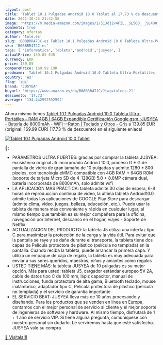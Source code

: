 ```yaml
---
layout: post
title: 'Tablet 10.1 Pulgadas Android 10.0 Tablet al 17.73 % de descuento'
date: 2021-10-25 21:42:58
image: 'https://m.media-amazon.com/images/I/51Jdj2v4FZL._SL500_._SL400_.jpg'
comments: true
category: ofertas
author: 'tole.es'
slug: 'B08BRR47JC-es Tablet 10.1 Pulgadas Android 10.0 Tableta Ultra-Portátiles...'
sku: 'B08BRR47JC-es'
tags: [ 'Informática','Tablets','android','jusyea', ]
actualPrice: 139.85 EUR
currency: EUR
price: 139.85
comparePrice: 169.99 EUR
prodname: 'Tablet 10.1 Pulgadas Android 10.0 Tableta Ultra-Portátiles - RAM 4GB | 64GB Expandible  Certificación Google gsm  -JUSYEA - Batería de 8000mAh - WiFi —Ratón | Teclado y Otros - Gris'
country: 'es'
flag: '🇪🇸'
brand: 'JUSYEA'
buyurl: 'https://www.amazon.es/dp/B08BRR47JC/?tag=tolees-21'
descuento: '17.73'
average: '134.442592592592'
---
```


Ahora mismo tienes [Tablet 10.1 Pulgadas Android 10.0 Tableta Ultra-Portátiles - RAM 4GB | 64GB Expandible  Certificación Google gsm  -JUSYEA - Batería de 8000mAh - WiFi —Ratón | Teclado y Otros - Gris](https://www.amazon.es/dp/B08BRR47JC/?tag=tolees-21) a 139.85 EUR (original: 169.99 EUR) (17.73 %  de descuento) en el siguiente enlace!

[![Tablet 10.1 Pulgadas Android 10.0 Tablet](https://m.media-amazon.com/images/I/51Jdj2v4FZL._SL500_._SL400_.jpg)](https://www.amazon.es/dp/B08BRR47JC/?tag=tolees-21)

🔎:

- PARÁMETROS ULTRA FUERTES: gracias por comprar la tableta JUSYEA: ecosistema original J5 incorporado Android 10.0, proceso G + G de pantalla de vidrio de gran tamaño de 10 pulgadas y admite 1280 * 800 píxeles, con tecnología eMMC compatible con 4GB RAM + 64GB ROM (soporte de tarjeta Micro SD de 4-128GB) 5.0 + 8.0MP cámara dual, batería incorporada de 8000mAh, solo admite wifi
- LA APLICACIÓN MÁS PRÁCTICA: tableta admite 30 días de espera, 6-8 horas de reproducción continua de video, la última tableta Android10.0 admite todas las aplicaciones de GOOGLE Play Store para descargar (admite clima, video, juegos, belleza, educación, etc.). Puede usar la tableta de manera más conveniente y rápida en cualquier lugar, al mismo tiempo que también es su mejor compañera para la oficina, navegación por Internet, descanso en el hogar, viajes - Soporte de Netflix
- ACTUALIZACIÓN DEL PRODUCTO: la tableta J5 utiliza una interfaz tipo C para maximizar la protección de la carga y la vida útil. Para evitar que la pantalla se raye y se dañe durante el transporte, la tableta tiene dos capas de Película protectora de plástico (película no templada) en la pantalla. Cuando reciba la tableta, puede arrancar la primera capa. Y utiliza un empaque de caja de regalo, la tableta es muy adecuada para enviar a sus seres queridos, maestros, niños y amantes como regalos
- USTED TIENE MÁS: la tableta JUSYEA de 10 pulgadas es su mejor opción. Más para usted: tableta J5, cargador estándar europeo 5V 2A, cable de datos tipo C de 100 mm, lápiz capacitor, manual de instrucciones, funda protectora de alta gama, Bluetooth teclado, mouse inalámbrico, adaptador tipo C, Película protectora de plástico (película no templada) y el servicio de garantía importante
- EL SERVICIO BEAT: JUSYEA lleva más de 10 años procesando y diseñando. Para los productos que se venden en línea en Europa, contamos con el mejor personal de servicio al cliente y el mejor soporte de ingenieros de software y hardware. Al mismo tiempo, disfrutará de 1 + 1 año de servicio VIP. Si tiene alguna pregunta, comuníquese con nuestro personal sin dudarlo. Le serviremos hasta que esté satisfecho. JUSYEA vale su compra

[🛒 Visítala!!!](https://www.amazon.es/dp/B08BRR47JC/?tag=tolees-21)
